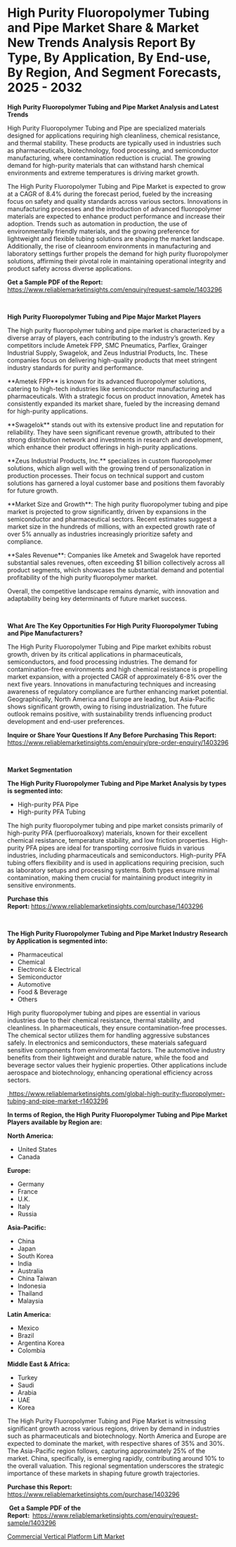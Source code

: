 <p><h1>High Purity Fluoropolymer Tubing and Pipe Market Share & Market New Trends Analysis Report By Type, By Application, By End-use, By Region, And Segment Forecasts, 2025 - 2032</h1></p><p><strong>High Purity Fluoropolymer Tubing and Pipe Market Analysis and Latest Trends</strong></p>
<p><p>High Purity Fluoropolymer Tubing and Pipe are specialized materials designed for applications requiring high cleanliness, chemical resistance, and thermal stability. These products are typically used in industries such as pharmaceuticals, biotechnology, food processing, and semiconductor manufacturing, where contamination reduction is crucial. The growing demand for high-purity materials that can withstand harsh chemical environments and extreme temperatures is driving market growth.</p><p>The High Purity Fluoropolymer Tubing and Pipe Market is expected to grow at a CAGR of 8.4% during the forecast period, fueled by the increasing focus on safety and quality standards across various sectors. Innovations in manufacturing processes and the introduction of advanced fluoropolymer materials are expected to enhance product performance and increase their adoption. Trends such as automation in production, the use of environmentally friendly materials, and the growing preference for lightweight and flexible tubing solutions are shaping the market landscape. Additionally, the rise of cleanroom environments in manufacturing and laboratory settings further propels the demand for high purity fluoropolymer solutions, affirming their pivotal role in maintaining operational integrity and product safety across diverse applications.</p></p>
<p><strong>Get a Sample PDF of the Report:&nbsp;</strong> <a href="https://www.reliablemarketinsights.com/enquiry/request-sample/1403296?utm_campaign=1994&utm_medium=2&utm_source=Github&utm_content=ia&utm_term=12012025&utm_id=high-purity-fluoropolymer-tubing-and-pipe">https://www.reliablemarketinsights.com/enquiry/request-sample/1403296</a></p>
<p>&nbsp;</p>
<p><strong>High Purity Fluoropolymer Tubing and Pipe Major Market Players</strong></p>
<p><p>The high purity fluoropolymer tubing and pipe market is characterized by a diverse array of players, each contributing to the industry’s growth. Key competitors include Ametek FPP, SMC Pneumatics, Parflex, Grainger Industrial Supply, Swagelok, and Zeus Industrial Products, Inc. These companies focus on delivering high-quality products that meet stringent industry standards for purity and performance.</p><p>**Ametek FPP** is known for its advanced fluoropolymer solutions, catering to high-tech industries like semiconductor manufacturing and pharmaceuticals. With a strategic focus on product innovation, Ametek has consistently expanded its market share, fueled by the increasing demand for high-purity applications. </p><p>**Swagelok** stands out with its extensive product line and reputation for reliability. They have seen significant revenue growth, attributed to their strong distribution network and investments in research and development, which enhance their product offerings in high-purity applications.</p><p>**Zeus Industrial Products, Inc.** specializes in custom fluoropolymer solutions, which align well with the growing trend of personalization in production processes. Their focus on technical support and custom solutions has garnered a loyal customer base and positions them favorably for future growth.</p><p>**Market Size and Growth**: The high purity fluoropolymer tubing and pipe market is projected to grow significantly, driven by expansions in the semiconductor and pharmaceutical sectors. Recent estimates suggest a market size in the hundreds of millions, with an expected growth rate of over 5% annually as industries increasingly prioritize safety and compliance.</p><p>**Sales Revenue**: Companies like Ametek and Swagelok have reported substantial sales revenues, often exceeding $1 billion collectively across all product segments, which showcases the substantial demand and potential profitability of the high purity fluoropolymer market.</p><p>Overall, the competitive landscape remains dynamic, with innovation and adaptability being key determinants of future market success.</p></p>
<p>&nbsp;</p>
<p><strong>What Are The Key Opportunities For High Purity Fluoropolymer Tubing and Pipe Manufacturers?</strong></p>
<p><p>The High Purity Fluoropolymer Tubing and Pipe market exhibits robust growth, driven by its critical applications in pharmaceuticals, semiconductors, and food processing industries. The demand for contamination-free environments and high chemical resistance is propelling market expansion, with a projected CAGR of approximately 6-8% over the next five years. Innovations in manufacturing techniques and increasing awareness of regulatory compliance are further enhancing market potential. Geographically, North America and Europe are leading, but Asia-Pacific shows significant growth, owing to rising industrialization. The future outlook remains positive, with sustainability trends influencing product development and end-user preferences.</p></p>
<p><strong>Inquire or Share Your Questions If Any Before Purchasing This Report:</strong> <a href="https://www.reliablemarketinsights.com/enquiry/pre-order-enquiry/1403296?utm_campaign=1994&utm_medium=2&utm_source=Github&utm_content=ia&utm_term=12012025&utm_id=high-purity-fluoropolymer-tubing-and-pipe">https://www.reliablemarketinsights.com/enquiry/pre-order-enquiry/1403296</a></p>
<p>&nbsp;</p>
<p><strong>Market Segmentation</strong></p>
<p><strong>The High Purity Fluoropolymer Tubing and Pipe Market Analysis by types is segmented into:</strong></p>
<p><ul><li>High-purity PFA Pipe</li><li>High-purity PFA Tubing</li></ul></p>
<p><p>The high purity fluoropolymer tubing and pipe market consists primarily of high-purity PFA (perfluoroalkoxy) materials, known for their excellent chemical resistance, temperature stability, and low friction properties. High-purity PFA pipes are ideal for transporting corrosive fluids in various industries, including pharmaceuticals and semiconductors. High-purity PFA tubing offers flexibility and is used in applications requiring precision, such as laboratory setups and processing systems. Both types ensure minimal contamination, making them crucial for maintaining product integrity in sensitive environments.</p></p>
<p><strong>Purchase this Report:&nbsp;</strong><a href="https://www.reliablemarketinsights.com/purchase/1403296?utm_campaign=1994&utm_medium=2&utm_source=Github&utm_content=ia&utm_term=12012025&utm_id=high-purity-fluoropolymer-tubing-and-pipe">https://www.reliablemarketinsights.com/purchase/1403296</a></p>
<p>&nbsp;</p>
<p><strong>The High Purity Fluoropolymer Tubing and Pipe Market Industry Research by Application is segmented into:</strong></p>
<p><ul><li>Pharmaceutical</li><li>Chemical</li><li>Electronic & Electrical</li><li>Semiconductor</li><li>Automotive</li><li>Food & Beverage</li><li>Others</li></ul></p>
<p><p>High purity fluoropolymer tubing and pipes are essential in various industries due to their chemical resistance, thermal stability, and cleanliness. In pharmaceuticals, they ensure contamination-free processes. The chemical sector utilizes them for handling aggressive substances safely. In electronics and semiconductors, these materials safeguard sensitive components from environmental factors. The automotive industry benefits from their lightweight and durable nature, while the food and beverage sector values their hygienic properties. Other applications include aerospace and biotechnology, enhancing operational efficiency across sectors.</p></p>
<p><a href="https://www.reliablemarketinsights.com/global-high-purity-fluoropolymer-tubing-and-pipe-market-r1403296?utm_campaign=1994&utm_medium=2&utm_source=Github&utm_content=ia&utm_term=12012025&utm_id=high-purity-fluoropolymer-tubing-and-pipe">&nbsp;https://www.reliablemarketinsights.com/global-high-purity-fluoropolymer-tubing-and-pipe-market-r1403296</a></p>
<p><strong>In terms of Region, the High Purity Fluoropolymer Tubing and Pipe Market Players available by Region are:</strong></p>
<p>
    <p> <strong> North America: </strong>
        <ul>
            <li>United States</li>
            <li>Canada</li>
        </ul>
        </p> 
    <p> <strong> Europe: </strong>
        <ul>
            <li>Germany</li>
            <li>France</li>
            <li>U.K.</li>
            <li>Italy</li>
            <li>Russia</li>
        </ul>
        </p> 
    <p> <strong> Asia-Pacific: </strong>
        <ul>
            <li>China</li>
            <li>Japan</li>
            <li>South Korea</li>
            <li>India</li>
            <li>Australia</li>
            <li>China Taiwan</li>
            <li>Indonesia</li>
            <li>Thailand</li>
            <li>Malaysia</li>
        </ul>
        </p> 
    <p> <strong> Latin America: </strong>
        <ul>
            <li>Mexico</li>
            <li>Brazil</li>
            <li>Argentina Korea</li>
            <li>Colombia</li>
        </ul>
        </p> 
    <p> <strong> Middle East & Africa: </strong>
        <ul>
            <li>Turkey</li>
            <li>Saudi</li>
            <li>Arabia</li>
            <li>UAE</li>
            <li>Korea</li>
        </ul>
    </p>
    </p>
<p><p>The High Purity Fluoropolymer Tubing and Pipe Market is witnessing significant growth across various regions, driven by demand in industries such as pharmaceuticals and biotechnology. North America and Europe are expected to dominate the market, with respective shares of 35% and 30%. The Asia-Pacific region follows, capturing approximately 25% of the market. China, specifically, is emerging rapidly, contributing around 10% to the overall valuation. This regional segmentation underscores the strategic importance of these markets in shaping future growth trajectories.</p></p>
<p><strong>Purchase this Report: </strong><a href="https://www.reliablemarketinsights.com/purchase/1403296?utm_campaign=1994&utm_medium=2&utm_source=Github&utm_content=ia&utm_term=12012025&utm_id=high-purity-fluoropolymer-tubing-and-pipe">https://www.reliablemarketinsights.com/purchase/1403296</a></p>
<p>&nbsp;<strong>Get a Sample PDF of the Report:&nbsp;&nbsp;</strong><a href="https://www.reliablemarketinsights.com/enquiry/request-sample/1403296?utm_campaign=1994&utm_medium=2&utm_source=Github&utm_content=ia&utm_term=12012025&utm_id=high-purity-fluoropolymer-tubing-and-pipe">https://www.reliablemarketinsights.com/enquiry/request-sample/1403296</a></p>
<p><strong></strong></p>
<p><p><a href="https://github.com/rahu1506/Market-Research-Report-List-6/blob/main/commercial-vertical-platform-lift-market.md?utm_campaign=1994&utm_medium=2&utm_source=Github&utm_content=ia&utm_term=12012025&utm_id=high-purity-fluoropolymer-tubing-and-pipe">Commercial Vertical Platform Lift Market</a></p></p>